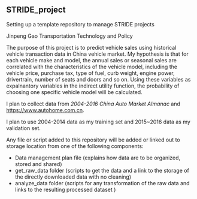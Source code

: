 ## STRIDE_project
Setting up a template repository to manage STRIDE projects

Jinpeng Gao
Transportation Technology and Policy


The purpose of this project is to predict vehicle sales using historical vehicle transaction data in China vehicle market.
My hypothesis is that for each vehicle make and model, the annual sales or seasonal sales are correlated with the characteristics of the vehicle model, including the vehicle price, purchase tax, type of fuel, curb weight, engine power, drivertrain, number of seats and doors and so on. Using these variables as expalnantory variables in the indirect utility function, the probability of choosing one specific vehicle model will be calculated.

I plan to collect data from *2004-2016 China Auto Market Almanac* and https://www.autohome.com.cn.

I plan to use 2004-2014 data as my training set and 2015~2016 data as my validation set.



Any file or script added to this repository will be added or linked out to storage location from one of the following components:
* Data management plan file (explains how data are to be organized, stored and shared)
* get_raw_data folder (scripts to get the data and a link to the storage of the directly downloaded data with no cleaning)
* analyze_data folder (scripts for any transformation of the raw data and links to the resulting processed dataset )
